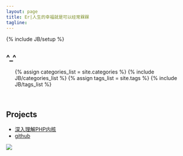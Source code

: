 ```yaml
---
layout: page
title: Er|人生的幸福就是可以经常槑槑
tagline:
---
```

{% include JB/setup %}

<div class="section">
      <div class="span3">
    <h2>^_^ </h2>
    <ul class="tag_box inline">
    {% assign categories_list = site.categories %}
    {% include JB/categories_list %}
    {% assign tags_list = site.tags %}  
    {% include JB/tags_list %}
    </ul>
    <br />
    <h2>Projects</h2>
    <ul class="tag_box inline">
    <li><a href="http://www.php-internal.com">深入理解PHP内核</a></li>
    <li><a href="https://github.com/zhanger">github</a></li>
    </ul>
    </div>
    <div>
    <!-- <image src="http://ww4.sinaimg.cn/large/a74ecc4cjw1e05d4sct2uj.jpg" /> -->
    <image src="http://h.hiphotos.baidu.com/album/s%3D550%3Bq%3D90%3Bc%3Dxiangce%2C100%2C100/sign=d894f3fd8a82b90139adc33643b6d84a/1f178a82b9014a90e16b9e67a9773912b21bee97.jpg?referer=06b744068a1363274cfaf6034a8d&x=.jpg" /> 
    </div>
    <br />
<!--
## To-Do

*   **iOS：Code highlight.......**
*   [深入理解PHP内核(Thinking In PHP Internal)](http://www.php-internal.com)
*   一点点把原来的笔记和感悟整理到这里。。。。恩，期限是 ～ **一万年** 
*   苦练SC2, 枪兵大叔～ 
*   通关大菠萝2
*   通关阿玛拉王国：惩罚
*   蛋疼时，美化一下博客 
-->
    <div class="span12">
<hr />
<ul class="tag_box inline friends ">
<li><a href="http://www.startfeel.com">FU体验馆</a></li>
<li><a href="http://www.son1c.cn" title="一个朋友的小站。">Son1c.cn</a></li>
<li><a href="http://www.reeze.cn">Zen Space</a></li>
<li><a href="http://www.artskin.cn" title="一个朋友的博客:)">前端思考</a></li>
<li><a href="http://www.lanbolee.com/blog" title="一很有喜感的同事的好玩的博客。">博之博</a></li>
<li><a href="http://xiezhenye.com/" title="神仙的仙居" target="_blank">神仙的仙居</a></li>
<li><a href="http://www.phppan.com" title="一个非常勤奋的小强！">胖子的空间</a></li>
<li><a href="http://www.laruence.com/" title="一只很帅的牛。">风雪之隅</a></li>
<li><a href="http://blog.eddie.com.tw/" title="爱玩又爱现的家伙，哈哈。">高見龍</a></li>
<li><a href="http://www.jack-y.com" title="帅锅。">Jack-Y</a></li>
</ul>
    </div>
</div>
